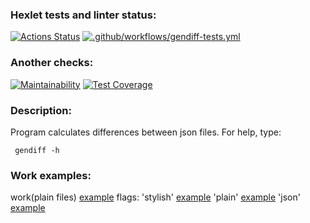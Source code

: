 ### Hexlet tests and linter status:
[![Actions Status](https://github.com/Memnaya/frontend-project-46/workflows/hexlet-check/badge.svg)](https://github.com/Memnaya/frontend-project-46/actions)
[![.github/workflows/gendiff-tests.yml](https://github.com/Memnaya/frontend-project-46/actions/workflows/gendiff-tests.yml/badge.svg)](https://github.com/Memnaya/frontend-project-46/actions/workflows/gendiff-tests.yml)

### Another checks:
[![Maintainability](https://api.codeclimate.com/v1/badges/f96e2455eb3dc3379d6a/maintainability)](https://codeclimate.com/github/Memnaya/frontend-project-46/maintainability)
[![Test Coverage](https://api.codeclimate.com/v1/badges/f96e2455eb3dc3379d6a/test_coverage)](https://codeclimate.com/github/Memnaya/frontend-project-46/test_coverage)

### Description:
Program calculates differences between json files.
For help, type:
```
 gendiff -h
```
### Work examples:
work(plain files) [example](https://asciinema.org/a/dZ9HBo3AeMPhnrmAddKTu4H4P)
flags: 'stylish' [example](https://asciinema.org/a/DpbbjvhbJiVdRnRfxchiBC3YH)
       'plain'   [example](https://asciinema.org/a/DpbbjvhbJiVdRnRfxchiBC3YH)
       'json'    [example](https://asciinema.org/a/mrK5knavuAMfpdILJyy6NB07c)